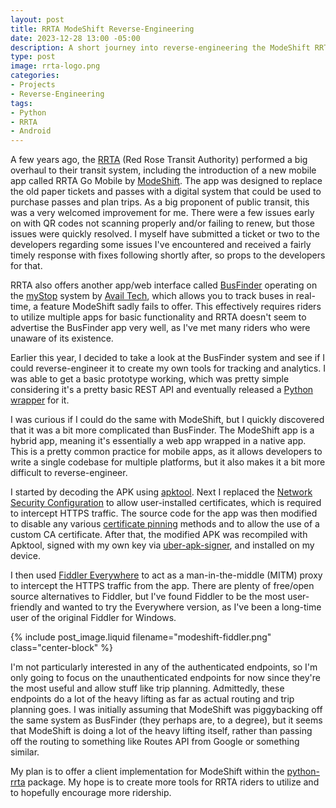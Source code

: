 ```yaml
---
layout: post
title: RRTA ModeShift Reverse-Engineering
date: 2023-12-28 13:00 -05:00
description: A short journey into reverse-engineering the ModeShift RRTA app.
type: post
image: rrta-logo.png
categories:
- Projects
- Reverse-Engineering
tags:
- Python
- RRTA
- Android
---
```


A few years ago, the [RRTA](https://www.redrosetransit.com/) (Red Rose Transit Authority) performed a big overhaul to their transit system, including the introduction of a new mobile app called RRTA Go Mobile by [ModeShift](https://www.modeshift.com/). The app was designed to replace the old paper tickets and passes with a digital system that could be used to purchase passes and plan trips. As a big proponent of public transit, this was a very welcomed improvement for me. There were a few issues early on with QR codes not scanning properly and/or failing to renew, but those issues were quickly resolved. I myself have submitted a ticket or two to the developers regarding some issues I've encountered and received a fairly timely response with fixes following shortly after, so props to the developers for that.

RRTA also offers another app/web interface called [BusFinder](https://busfinder.redrosetransit.com/InfoPoint/) operating on the [myStop](https://availtec.com/mystop/) system by [Avail Tech](https://availtec.com/myavail/), which allows you to track buses in real-time, a feature ModeShift sadly fails to offer. This effectively requires riders to utilize multiple apps for basic functionality and RRTA doesn't seem to advertise the BusFinder app very well, as I've met many riders who were unaware of its existence.

Earlier this year, I decided to take a look at the BusFinder system and see if I could reverse-engineer it to create my own tools for tracking and analytics. I was able to get a basic prototype working, which was pretty simple considering it's a pretty basic REST API and eventually released a [Python wrapper](https://github.com/NateShoffner/python-rrta) for it.

I was curious if I could do the same with ModeShift, but I quickly discovered that it was a bit more complicated than BusFinder. The ModeShift app is a hybrid app, meaning it's essentially a web app wrapped in a native app. This is a pretty common practice for mobile apps, as it allows developers to write a single codebase for multiple platforms, but it also makes it a bit more difficult to reverse-engineer.

I started by decoding the APK using [apktool](https://ibotpeaches.github.io/Apktool/). Next I replaced the [Network Security Configuration](https://developer.android.com/privacy-and-security/security-config) to allow user-installed certificates, which is required to intercept HTTPS traffic. The source code for the app was then modified to disable any various [certificate pinning](https://owasp.org/www-community/controls/Certificate_and_Public_Key_Pinning#what-is-pinning) methods and to allow the use of a custom CA certificate. After that, the modified APK was recompiled with Apktool, signed with my own key via [uber-apk-signer](https://github.com/patrickfav/uber-apk-signer), and installed on my device.

I then used [Fiddler Everywhere](https://www.telerik.com/download/fiddler-everywhere) to act as a man-in-the-middle (MITM) proxy to intercept the HTTPS traffic from the app. There are plenty of free/open source alternatives to Fiddler, but I've found Fiddler to be the most user-friendly and wanted to try the Everywhere version, as I've been a long-time user of the original Fiddler for Windows.

{% include post_image.liquid filename="modeshift-fiddler.png" class="center-block" %}

I'm not particularly interested in any of the authenticated endpoints, so I'm only going to focus on the unauthenticated endpoints for now since they're the most useful and allow stuff like trip planning. Admittedly, these endpoints do a lot of the heavy lifting as far as actual routing and trip planning goes. I was initially assuming that ModeShift was piggybacking off the same system as BusFinder (they perhaps are, to a degree), but it seems that ModeShift is doing a lot of the heavy lifting itself, rather than passing off the routing to something like Routes API from Google or something similar.

My plan is to offer a client implementation for ModeShift within the [python-rrta](https://github.com/NateShoffner/python-rrta) package. My hope is to create more tools for RRTA riders to utilize and to hopefully encourage more ridership.